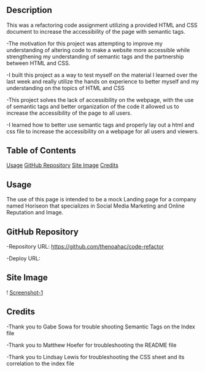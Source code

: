# <Code-Refactor>

## Description

This was a refactoring code assignment utilizing a provided HTML and CSS document to increase the accessibility of the page with semantic tags.

-The motivation for this project was attempting to improve my understanding of altering code to make a website more accessible while strengthening my understanding of semantic tags and the partnership between HTML and CSS.

-I built this project as a way to test myself on the material I learned over the last week and really utilize the hands on experience to better myself and my understanding on the topics of HTML and CSS

-This project solves the lack of accessibility on the webpage, with the use of semantic tags and better organization of the code it allowed us to increase the accessibility of the page to all users.

-I learned how to better use semantic tags and properly lay out a html and css file to increase the accessibility on a webpage for all users and viewers.

## Table of Contents

[Usage](#usage)
[GitHub Repository](#github-repository)
[Site Image](#site-image)
[Credits](#credits)

## Usage

The use of this page is intended to be a mock Landing page for a company named Horiseon that specializes in Social Media Marketing and Online Reputation and Image.

## GitHub Repository

-Repository URL: https://github.com/thenoahac/code-refactor

-Deploy URL: 

## Site Image

! [Screenshot-1](./assets/screenshots/Capture.png)

## Credits

-Thank you to Gabe Sowa for trouble shooting Semantic Tags on the Index file

-Thank you to Matthew Hoefer for troubleshooting the README file

-Thank you to Lindsay Lewis for troubleshooting the CSS sheet and its correlation to the index file
